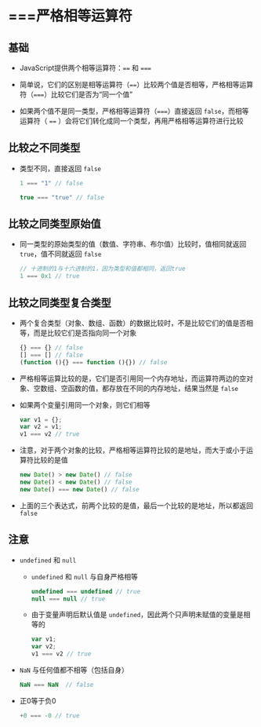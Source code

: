 # ===严格相等运算符

## 基础

+ JavaScript提供两个相等运算符：`==` 和 `===`

+ 简单说，它们的区别是相等运算符（`==`）比较两个值是否相等，严格相等运算符（`===`）比较它们是否为“同一个值”

+ 如果两个值不是同一类型，严格相等运算符（`===`）直接返回 `false`，而相等运算符（ `==` ）会将它们转化成同一个类型，再用严格相等运算符进行比较

## 比较之不同类型

+ 类型不同，直接返回 `false`

  ```js
  1 === "1" // false

  true === "true" // false
  ```

## 比较之同类型原始值

+ 同一类型的原始类型的值（数值、字符串、布尔值）比较时，值相同就返回 `true`，值不同就返回 `false`

  ```js
  // 十进制的1与十六进制的1，因为类型和值都相同，返回true
  1 === 0x1 // true
  ```

## 比较之同类型复合类型

+ 两个复合类型（对象、数组、函数）的数据比较时，不是比较它们的值是否相等，而是比较它们是否指向同一个对象

  ```js
  {} === {} // false
  [] === [] // false
  (function (){} === function (){}) // false
  ```

+ 严格相等运算比较的是，它们是否引用同一个内存地址，而运算符两边的空对象、空数组、空函数的值，都存放在不同的内存地址，结果当然是 `false`

+ 如果两个变量引用同一个对象，则它们相等

  ```js
  var v1 = {};
  var v2 = v1;
  v1 === v2 // true
  ```

+ 注意，对于两个对象的比较，严格相等运算符比较的是地址，而大于或小于运算符比较的是值

  ```js
  new Date() > new Date() // false
  new Date() < new Date() // false
  new Date() === new Date() // false
  ```

+ 上面的三个表达式，前两个比较的是值，最后一个比较的是地址，所以都返回 `false`

## 注意

+ `undefined` 和 `null`

  + `undefined` 和 `null` 与自身严格相等

    ```js
    undefined === undefined // true
    null === null // true
    ```

  + 由于变量声明后默认值是 `undefined`，因此两个只声明未赋值的变量是相等的

    ```js
    var v1;
    var v2;
    v1 === v2 // true
    ```

+ `NaN` 与任何值都不相等（包括自身）

    ```js
    NaN === NaN  // false
    ```

+ 正0等于负0

    ```js
    +0 === -0 // true
    ```
